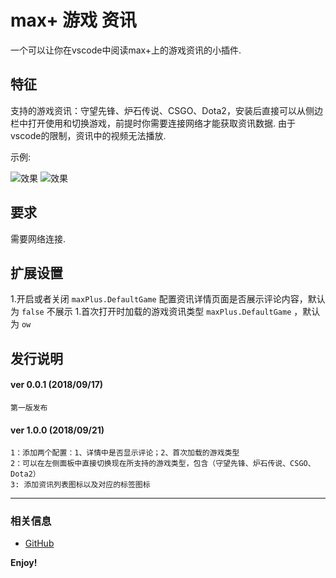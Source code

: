 # max+ 游戏 资讯

一个可以让你在vscode中阅读max+上的游戏资讯的小插件.

## 特征

支持的游戏资讯：守望先锋、炉石传说、CSGO、Dota2，安装后直接可以从侧边栏中打开使用和切换游戏，前提时你需要连接网络才能获取资讯数据.
由于vscode的限制，资讯中的视频无法播放.

示例:

![效果](https://user-images.githubusercontent.com/14969576/45882721-959a2a80-bde1-11e8-81c3-af68af1a95af.gif)
![效果](https://user-images.githubusercontent.com/14969576/45882923-32f55e80-bde2-11e8-930b-0afd8fd60910.png)

## 要求

需要网络连接.

## 扩展设置

1.开启或者关闭 `maxPlus.DefaultGame` 配置资讯详情页面是否展示评论内容，默认为 `false` 不展示
1.首次打开时加载的游戏资讯类型 `maxPlus.DefaultGame` ，默认为 `ow` 


## 发行说明

#### ver 0.0.1 (2018/09/17)
	第一版发布
#### ver 1.0.0 (2018/09/21)
	1：添加两个配置：1、详情中是否显示评论；2、首次加载的游戏类型
	2：可以在左侧面板中直接切换现在所支持的游戏类型，包含（守望先锋、炉石传说、CSGO、Dota2）
	3: 添加资讯列表图标以及对应的标签图标

-----------------------------------------------------------------------------------------------------------


### 相关信息

* [GitHub](https://github.com/AShujiao/vscode-maxPlus)

**Enjoy!**
